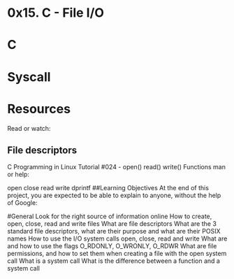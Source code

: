 # 0x15. C - File I/O
# C
# Syscall
# Resources
Read or watch:

## File descriptors
C Programming in Linux Tutorial #024 - open() read() write() Functions
man or help:

open
close
read
write
dprintf
##Learning Objectives
At the end of this project, you are expected to be able to explain to anyone, without the help of Google:

#General
Look for the right source of information online
How to create, open, close, read and write files
What are file descriptors
What are the 3 standard file descriptors, what are their purpose and what are their POSIX names
How to use the I/O system calls open, close, read and write
What are and how to use the flags O_RDONLY, O_WRONLY, O_RDWR
What are file permissions, and how to set them when creating a file with the open system call
What is a system call
What is the difference between a function and a system call

